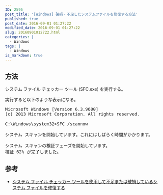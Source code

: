 ```yaml
---
ID: 2595
post_title: '[Windows] 破損・不足したシステムファイルを修復する方法'
published: true
post_date: 2016-09-01 01:27:22
modified_date: 2016-09-01 01:27:22
slug: 20160901012722.html
categories: |
  - Windows
tags: |
  - Windows
is_markdown: true
---
```

<!--more-->
## 方法
システム ファイル チェッカー ツール (SFC.exe) を実行する。

実行すると以下のような表示になる。
<pre class="cmd">Microsoft Windows [Version 6.3.9600]
(c) 2013 Microsoft Corporation. All rights reserved.
    
C:\Windows\system32>SFC /scannow
    
システム スキャンを開始しています。これにはしばらく時間がかかります。
    
システム スキャンの検証フェーズを開始しています。
検証 62% が完了しました。</pre>

## 参考
* <a href="https://support.microsoft.com/ja-jp/kb/929833">システム ファイル チェッカー ツールを使用して不足または破損しているシステム ファイルを修復する</a>